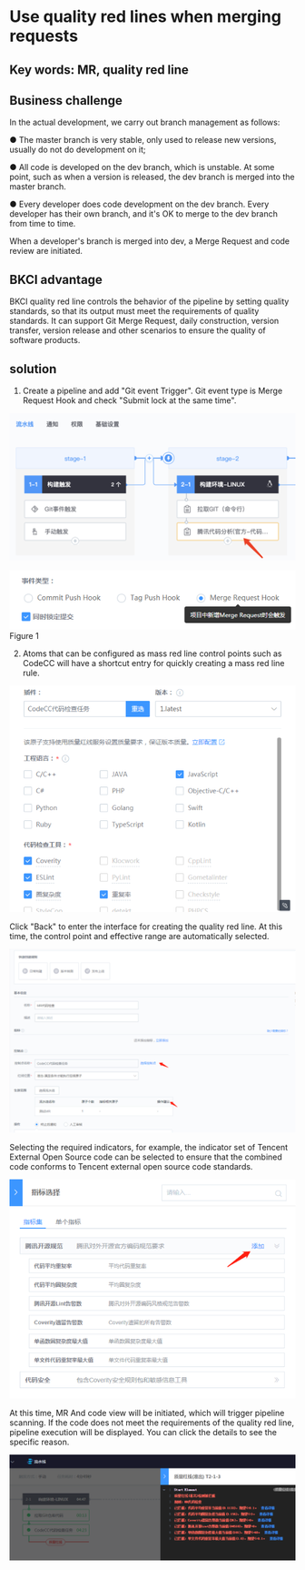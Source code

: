 # Use quality red lines when merging requests

## Key words: MR, quality red line

## Business challenge

In the actual development, we carry out branch management as follows:

● The master branch is very stable, only used to release new versions, usually do not do development on it;

● All code is developed on the dev branch, which is unstable. At some point, such as when a version is released, the dev branch is merged into the master branch.

● Every developer does code development on the dev branch. Every developer has their own branch, and it's OK to merge to the dev branch from time to time.

When a developer's branch is merged into dev, a Merge Request and code review are initiated.

## BKCI advantage

BKCI quality red line controls the behavior of the pipeline by setting quality standards, so that its output must meet the requirements of quality standards. It can support Git Merge Request, daily construction, version transfer, version release and other scenarios to ensure the quality of software products.

## solution

1. Create a pipeline and add "Git event Trigger". Git event type is Merge Request Hook and check "Submit lock at the same time".

![img](../../.gitbook/assets/scene-mr-quality-redline-a.png)

![图1](../../.gitbook/assets/scene-mr-quality-redline-b.png)Figure 1

2. Atoms that can be configured as mass red line control points such as CodeCC will have a shortcut entry for quickly creating a mass red line rule.

![img](../../.gitbook/assets/scene-mr-quality-redline-c.png)

Click "Back" to enter the interface for creating the quality red line. At this time, the control point and effective range are automatically selected.

![img](../../.gitbook/assets/scene-mr-quality-redline-d.png)

Selecting the required indicators, for example, the indicator set of Tencent External Open Source code can be selected to ensure that the combined code conforms to Tencent external open source code standards.

![img](../../.gitbook/assets/scene-mr-quality-redline-e.png)

At this time, MR And code view will be initiated, which will trigger pipeline scanning. If the code does not meet the requirements of the quality red line, pipeline execution will be displayed. You can click the details to see the specific reason.

![img](../../.gitbook/assets/scene-mr-quality-redline-f.png)